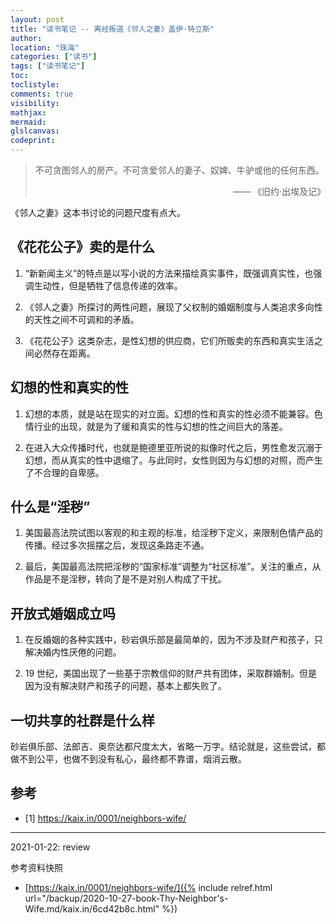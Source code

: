 ```yaml
---
layout: post
title: "读书笔记 -- 离经叛道《邻人之妻》盖伊·特立斯"
author:
location: "珠海"
categories: ["读书"]
tags: ["读书笔记"]
toc:
toclistyle:
comments: true
visibility:
mathjax:
mermaid:
glslcanvas:
codeprint:
---
```


> 不可贪图邻人的房产。不可贪爱邻人的妻子、奴婢、牛驴或他的任何东西。
> <p align="right"> —— 《旧约·出埃及记》</p>

《邻人之妻》这本书讨论的问题尺度有点大。


## 《花花公子》卖的是什么

1. “新新闻主义”的特点是以写小说的方法来描绘真实事件，既强调真实性，也强调生动性，但是牺牲了信息传递的效率。

2. 《邻人之妻》所探讨的两性问题，展现了父权制的婚姻制度与人类追求多向性的天性之间不可调和的矛盾。

3. 《花花公子》这类杂志，是性幻想的供应商，它们所贩卖的东西和真实生活之间必然存在距离。


## 幻想的性和真实的性

1. 幻想的本质，就是站在现实的对立面。幻想的性和真实的性必须不能兼容。色情行业的出现，就是为了缓和真实的性与幻想的性之间巨大的落差。

2. 在进入大众传播时代，也就是鲍德里亚所说的拟像时代之后，男性愈发沉溺于幻想，而从真实的性中退缩了。与此同时，女性则因为与幻想的对照，而产生了不合理的自卑感。


## 什么是“淫秽”

1. 美国最高法院试图以客观的和主观的标准，给淫秽下定义，来限制色情产品的传播。经过多次摇摆之后，发现这条路走不通。

2. 最后，美国最高法院把淫秽的“国家标准”调整为“社区标准”。关注的重点，从作品是不是淫秽，转向了是不是对别人构成了干扰。


## 开放式婚姻成立吗

1. 在反婚姻的各种实践中，砂岩俱乐部是最简单的，因为不涉及财产和孩子，只解决婚内性厌倦的问题。

2. 19 世纪，美国出现了一些基于宗教信仰的财产共有团体，采取群婚制。但是因为没有解决财产和孩子的问题，基本上都失败了。


## 一切共享的社群是什么样

砂岩俱乐部、法郎吉、奥奈达都尺度太大，省略一万字。结论就是，这些尝试，都做不到公平，也做不到没有私心，最终都不靠谱，烟消云散。


## 参考

- [1] <https://kaix.in/0001/neighbors-wife/>

<hr class='reviewline'/>
<p class='reviewtip'>2021-01-22: review</p>
<font class='ref_snapshot'>参考资料快照</font>

- [https://kaix.in/0001/neighbors-wife/]({% include relref.html url="/backup/2020-10-27-book-Thy-Neighbor's-Wife.md/kaix.in/6cd42b8c.html" %})
